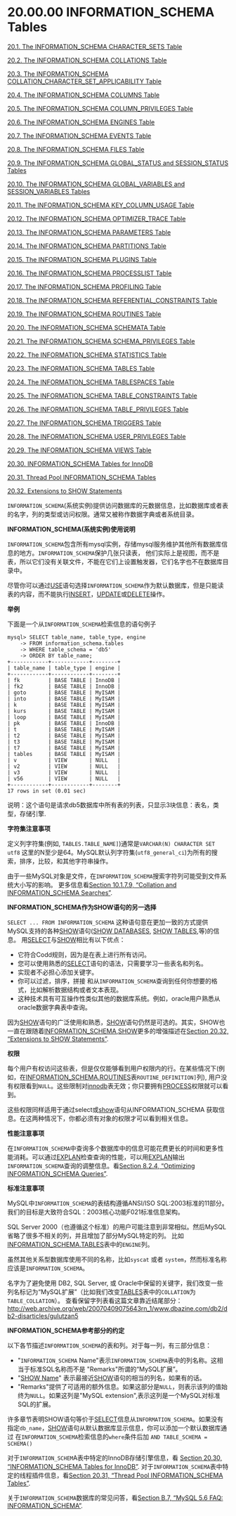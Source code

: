 # 20.00.00 INFORMATION_SCHEMA Tables

[20.1. The INFORMATION_SCHEMA CHARACTER_SETS Table](./Chapter_20/20.01.00_The_INFORMATION_SCHEMA_CHARACTER_SETS_Table.md) 

[20.2. The INFORMATION_SCHEMA COLLATIONS Table](./Chapter_20/20.02.00_The_INFORMATION_SCHEMA_COLLATIONS_Table.md)

[20.3. The INFORMATION_SCHEMA COLLATION_CHARACTER_SET_APPLICABILITY Table]()

[20.4. The INFORMATION_SCHEMA COLUMNS Table]()

[20.5. The INFORMATION_SCHEMA COLUMN_PRIVILEGES Table]()

[20.6. The INFORMATION_SCHEMA ENGINES Table]()

[20.7. The INFORMATION_SCHEMA EVENTS Table]()

[20.8. The INFORMATION_SCHEMA FILES Table]()

[20.9. The INFORMATION_SCHEMA GLOBAL_STATUS and SESSION_STATUS Tables]()

[20.10. The INFORMATION_SCHEMA GLOBAL_VARIABLES and SESSION_VARIABLES Tables]()

[20.11. The INFORMATION_SCHEMA KEY_COLUMN_USAGE Table]()

[20.12. The INFORMATION_SCHEMA OPTIMIZER_TRACE Table]()

[20.13. The INFORMATION_SCHEMA PARAMETERS Table]()

[20.14. The INFORMATION_SCHEMA PARTITIONS Table]()

[20.15. The INFORMATION_SCHEMA PLUGINS Table]()

[20.16. The INFORMATION_SCHEMA PROCESSLIST Table]()

[20.17. The INFORMATION_SCHEMA PROFILING Table]()

[20.18. The INFORMATION_SCHEMA REFERENTIAL_CONSTRAINTS Table]()

[20.19. The INFORMATION_SCHEMA ROUTINES Table]()

[20.20. The INFORMATION_SCHEMA SCHEMATA Table]()

[20.21. The INFORMATION_SCHEMA SCHEMA_PRIVILEGES Table]()

[20.22. The INFORMATION_SCHEMA STATISTICS Table]()

[20.23. The INFORMATION_SCHEMA TABLES Table]()

[20.24. The INFORMATION_SCHEMA TABLESPACES Table]()

[20.25. The INFORMATION_SCHEMA TABLE_CONSTRAINTS Table]()

[20.26. The INFORMATION_SCHEMA TABLE_PRIVILEGES Table]()

[20.27. The INFORMATION_SCHEMA TRIGGERS Table]()

[20.28. The INFORMATION_SCHEMA USER_PRIVILEGES Table]()

[20.29. The INFORMATION_SCHEMA VIEWS Table]()

[20.30. INFORMATION_SCHEMA Tables for InnoDB]()

[20.31. Thread Pool INFORMATION_SCHEMA Tables]()

[20.32. Extensions to SHOW Statements]()


`INFORMATION_SCHEMA`(系统实例)提供访问数据库的元数据信息，比如数据库或者表的名字，列的类型或访问权限。通常又被称作数据字典或者系统目录。

**INFORMATION_SCHEMA(系统实例)使用说明**

`INFORMATION_SCHEMA`包含所有mysql实例，存储mysql服务维护其他所有数据库信息的地方。`INFORMATION_SCHEMA`保护几张只读表，
他们实际上是视图，而不是表，所以它们没有关联文件，不能在它们上设置触发器，它们名字也不在数据库目录中。

尽管你可以通过[USE](../Chapter_13/13.08.04_USE_Syntax.md)语句选择`INFORMATION_SCHEMA`作为默认数据库，但是只能读表的内容，而不能执行[INSERT]()，[UPDATE]()或[DELETE]()操作。

**举例**

下面是一个从`INFORMATION_SCHEMA`检索信息的语句例子

	mysql> SELECT table_name, table_type, engine
		-> FROM information_schema.tables
		-> WHERE table_schema = 'db5'
		-> ORDER BY table_name;
	+------------+------------+--------+
	| table_name | table_type | engine |
	+------------+------------+--------+
	| fk         | BASE TABLE | InnoDB |
	| fk2        | BASE TABLE | InnoDB |
	| goto       | BASE TABLE | MyISAM |
	| into       | BASE TABLE | MyISAM |
	| k          | BASE TABLE | MyISAM |
	| kurs       | BASE TABLE | MyISAM |
	| loop       | BASE TABLE | MyISAM |
	| pk         | BASE TABLE | InnoDB |
	| t          | BASE TABLE | MyISAM |
	| t2         | BASE TABLE | MyISAM |
	| t3         | BASE TABLE | MyISAM |
	| t7         | BASE TABLE | MyISAM |
	| tables     | BASE TABLE | MyISAM |
	| v          | VIEW       | NULL   |
	| v2         | VIEW       | NULL   |
	| v3         | VIEW       | NULL   |
	| v56        | VIEW       | NULL   |
	+------------+------------+--------+
	17 rows in set (0.01 sec)

说明：这个语句是请求db5数据库中所有表的列表，只显示3块信息：表名，类型，存储引擎.

**字符集注意事项**

定义列字符集(例如, `TABLES.TABLE_NAME]`)通常是`VARCHAR(N) CHARACTER SET utf8` 这里的N至少是64。MySQL默认列字符集(`utf8_general_ci`)为所有的搜索，排序，比较，和其他字符串操作。

由于一些MySQL对象是文件，在`INFORMATION_SCHEMA`搜索字符列可能受到文件系统大小写的影响。
更多信息看[Section 10.1.7.9, “Collation and INFORMATION_SCHEMA Searches”]().

**INFORMATION_SCHEMA作为SHOW语句的另一选择**

`SELECT ... FROM INFORMATION_SCHEMA` 这种语句意在更加一致的方式提供MySQL支持的各种[SHOW]()语句([SHOW DATABASES](), [SHOW TABLES](),等)的信息。
用[SELECT]()与[SHOW]()相比有以下优点：

- 它符合Codd规则，因为是在表上进行所有访问。
- 您可以使用熟悉的[SELECT]()语句的语法，只需要学习一些表名和列名。
- 实现者不必担心添加关键字。
- 你可以过滤，排序，拼接 和从`INFORMATION_SCHEMA`查询到任何你想要的格式，比如解析数据结构或者文本表现。
- 这种技术具有可互操作性类似其他的数据库系统。例如，oracle用户熟悉从oracle数据字典表中查询。

因为[SHOW]()语句的广泛使用和熟悉，[SHOW]()语句仍然是可选的。其实，SHOW也一直在跟随着[INFORMATION_SCHEMA](),[SHOW]()更多的增强描述在[Section 20.32, “Extensions to SHOW Statements”]().

**权限**

每个用户有权访问这些表，但是仅仅能够看到用户权限内的行。在某些情况下(例如，在[INFORMATION_SCHEMA.ROUTINES]()表`ROUTINE_DEFINITION]`列),
用户没有权限看到`NULL`。这些限制对[innodb]()表无效；你只要拥有[PROCESS]()权限就可以看到。

这些权限同样适用于通过select或[show]()语句从INFORMATION_SCHEMA 获取信息。在这两种情况下，你都必须有对象的权限才可以看到相关信息。

**性能注意事项**

在`INFORMATION_SCHEMA`中查询多个数据库中的信息可能花费更长的时间和更多性能消耗。可以通过[EXPLAN]()检查查询的性能，可以用[EXPLAN]()输出`INFORMATION_SCHEMA`查询的调整信息。看[Section 8.2.4, “Optimizing INFORMATION_SCHEMA Queries”]().

**标准注意事项**

MySQL中`INFORMATION_SCHEMA`的表结构遵循ANSI/ISO SQL:2003标准的11部分。我们的目标是大致符合SQL：2003核心功能F021标准信息架构。

SQL Server 2000（也遵循这个标准）的用户可能注意到非常相似。然后MySQL省略了很多不相关的列，并且增加了部分MySQL特定的列。
比如[INFORMATION_SCHEMA.TABLES]()表中的`ENGINE`列。

虽然其他关系型数据库使用不同的名称，比如`syscat` 或者 `system`，然而标准名称应该是`INFORMATION_SCHEMA`。

名字为了避免使用  DB2, SQL Server, 或 Oracle中保留的关键字，我们改变一些列名标记为“MySQL扩展”（比如我们改变[TABLES]()表中的`COLLATION`为`TABLE_COLLATION`）。
查看保留字列表看这篇文章靠近结尾部分：http://web.archive.org/web/20070409075643rn_1/www.dbazine.com/db2/db2-disarticles/gulutzan5

**INFORMATION_SCHEMA参考部分的约定**

以下各节描述`INFORMATION_SCHEMA`的表和列。对于每一列，有三部分信息：

- "`INFORMATION_SCHEMA` Name"表示`INFORMATION_SCHEMA`表中的列名称。这相当于标准SQL名称而不是 "Remarks"所谓的“MySQL扩展”。
- "[SHOW Name]()" 表示最接近[SHOW]()语句的相当的列名，如果有的话。
- "Remarks"提供了可适用的额外信息。如果这部分是`NULL`，则表示该列的值始终为`NULL`。如果这列是"MySQL extension",表示这列是一个MySQL对标准SQL的扩展。

许多章节表明SHOW语句等价于[SELECT]()信息从`INFORMATION_SCHEMA`。如果没有指定`db_name`，[SHOW]()语句从默认数据库显示信息，你可以添加一个默认数据库通过
在`INFORMATION_SCHEMA`检索信息的`where`条件后加 `AND TABLE_SCHEMA = SCHEMA()`

对于`INFORMATION_SCHEM`A表中特定的InnoDB存储引擎信息，看 [Section 20.30, “INFORMATION_SCHEMA Tables for InnoDB”]().  对于`INFORMATION_SCHEMA`表中特定的线程插件信息，看[Section 20.31, “Thread Pool INFORMATION_SCHEMA Tables”]().

关于`INFORMATION_SCHEMA`数据库的常见问答，看[Section B.7, “MySQL 5.6 FAQ: INFORMATION_SCHEMA”]().